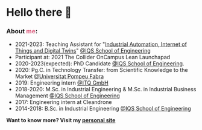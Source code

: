 <h1> Hello there 👋 </h1>

<!-- About me Pane -->
<div id="About" class="me_pane">
<h3> About <span style="color:#dc6080">me</span>: </h3>
    <ul>
        <li>
            2021-2023: Teaching Assistant for "<a
            href="https://www.iqs.edu/es/masters/master-ingenieria-industrial/plan-de-estudios">Industrial Automation,
            Internet of Things and Digital Twins</a>" <a href="https://www.iqs.edu/">@IQS School of Engineering</a>
        </li>
        <li>
        Participant at: 2021 The Collider OnCampus Lean Launchapad
        </li>
        <li>
        2020-2023(expected): PhD Candidate <a href="https://www.iqs.edu/">@IQS School of Engineering</a>. 
        </li>
        <li>
        2020: Pg.C. in Technology Transfer: from Scientific Knowledge to the Market <a href="https://www.upf.edu/">@Universitat Pompeu Fabra</a>
        </li>
        <li>
        2019: Engineering intern <a href="https://www.itq.de/en/">@ITQ GmbH</a>
        </li>
        <li>
            2018-2020: M.Sc. in Industrial Engineering & M.Sc. in Industrial Business Management <a
            href="https://www.iqs.edu/">@IQS School of Engineering</a>
        </li>
        <li>
        2017: Engineering intern at Cleandrone
        </li>
        <li>
        2014-2018: B.Sc. in Industrial Engineering <a href="https://www.iqs.edu/">@IQS School of Engineering</a>
        </li>
    </ul>
</div>

**Want to know more? Visit my [personal site](https://lado.one)**
